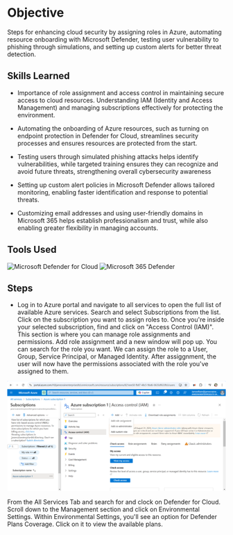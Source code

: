 # Objective
Steps for enhancing cloud security by assigning roles in Azure, automating resource onboarding with Microsoft Defender, testing user vulnerability 
to phishing through simulations, and setting up custom alerts for better threat detection.

## Skills Learned
- Importance of role assignment and access control in maintaining secure access to cloud resources. Understanding IAM (Identity and Access Management) 
and managing subscriptions effectively for protecting the environment.

- Automating the onboarding of Azure resources, such as turning on endpoint protection in Defender for Cloud, streamlines security processes 
and ensures resources are protected from the start.

- Testing users through simulated phishing attacks helps identify vulnerabilities, while targeted training ensures they can recognize and avoid future 
threats, strengthening overall cybersecurity awareness

- Setting up custom alert policies in Microsoft Defender allows tailored monitoring, enabling faster identification and response to potential threats.

- Customizing email addresses and using user-friendly domains in Microsoft 365 helps establish professionalism and trust, while also enabling greater 
flexibility in managing accounts.

## Tools Used
<div>
<img src="https://img.shields.io/badge/-Microsoft%20Defender%20for%20Cloud-ffff00?style=for-the-badge&logo=Microsoft%20365&logoColor=white" alt="Microsoft Defender for Cloud">
<img src="https://img.shields.io/badge/-Microsoft%20365%20Defender-e600ac?style=for-the-badge&logo=Microsoft%20Office&logoColor=white" alt="Microsoft 365 Defender">
</div>

## Steps
- Log in to Azure portal and navigate to all services to open the full list of available Azure services. Search and select Subscriptions from the list. Click on the subscription you want to assign roles to. Once you're inside your selected subscription, find and click on "Access Control (IAM)". This section is where you can
manage role assignments and permissions. Add role assignment and a new window will pop up. You can search for the role you want. We can assign the role to a User, Group, Service Principal, or Managed Identity. After assiggnment, the user will now have the permissions associated with the role you've assigned to them.

<p align="center">
  <img src="https://github.com/NgethaWachira/Azure-Security-and-Simulation/blob/50030693511ae30bd53520e104dde01e51351ce0/Images/Subscription%20role%20assignment.PNG" width="700" />
</p>

From the All Services Tab and search for and clock on Defender for Cloud. Scroll down to the Management section and click on Environmental Settings. Within Environmental Settings, you'll see an option for Defender Plans Coverage. Click on it to view the available plans. 
